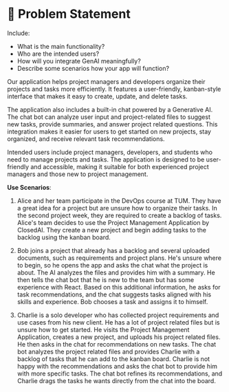 # 📝 Problem Statement
Include:

* What is the main functionality?
* Who are the intended users?
* How will you integrate GenAI meaningfully?
* Describe some scenarios how your app will function?

Our application helps project managers and developers organize their projects and tasks more efficiently. It features a user-friendly, kanban-style interface that makes it easy to create, update, and delete tasks.

The application also includes a built-in chat powered by a Generative AI. The chat bot can analyze user input and project-related files to suggest new tasks, provide summaries, and answer project related questions. This integration makes it easier for users to get started on new projects, stay organized, and receive relevant task recommendations.

Intended users include project managers, developers, and students who need to manage projects and tasks. The application is designed to be user-friendly and accessible, making it suitable for both experienced project managers and those new to project management.

**Use Scenarios**:
1. Alice and her team participate in the DevOps course at TUM. They have a great idea for a project but are unsure how to organize their tasks. In the second project week, they are required to create a backlog of tasks. Alice's team decides to use the Project Management Application by ClosedAI. They create a new project and begin adding tasks to the backlog using the kanban board.

2. Bob joins a project that already has a backlog and several uploaded documents, such as requirements and project plans. He's unsure where to begin, so he opens the app and asks the chat what the project is about. The AI analyzes the files and provides him with a summary. He then tells the chat bot that he is new to the team but has some experience with React. Based on this additional information, he asks for task recommendations, and the chat suggests tasks aligned with his skills and experience. Bob chooses a task and assigns it to himself.

3. Charlie is a solo developer who has collected project requirements and use cases from his new client. He has a lot of project related files but is unsure how to get started. He visits the Project Management Application, creates a new project, and uploads his project related files. He then asks in the chat for recommendations on new tasks. The chat bot analyzes the project related files and provides Charlie with a backlog of tasks that he can add to the kanban board. Charlie is not happy with the recommendations and asks the chat bot to provide him with more specific tasks. The chat bot refines its recommendations, and Charlie drags the tasks he wants directly from the chat into the board.
